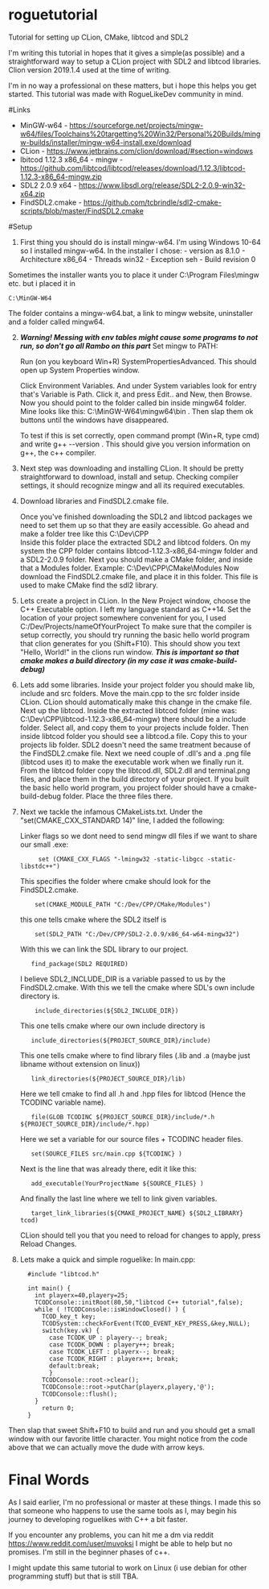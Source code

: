 # roguetutorial
Tutorial for setting up CLion, CMake, libtcod and SDL2


I'm writing this tutorial in hopes that it gives a simple(as possible) and a straightforward way to 
setup a CLion project with SDL2 and libtcod libraries.
Clion version 2019.1.4 used at the time of writing.

I'm in no way a professional on these matters, but i hope this helps you get started. 
This tutorial was made with RogueLikeDev community in mind.

#Links
  - MinGW-w64 - https://sourceforge.net/projects/mingw-w64/files/Toolchains%20targetting%20Win32/Personal%20Builds/mingw-builds/installer/mingw-w64-install.exe/download
  - CLion - https://www.jetbrains.com/clion/download/#section=windows
  - lbitcod 1.12.3 x86_64 - mingw - https://github.com/libtcod/libtcod/releases/download/1.12.3/libtcod-1.12.3-x86_64-mingw.zip
  - SDL2 2.0.9 x64 - https://www.libsdl.org/release/SDL2-2.0.9-win32-x64.zip
  - FindSDL2.cmake - https://github.com/tcbrindle/sdl2-cmake-scripts/blob/master/FindSDL2.cmake

#Setup
1. First thing you should do is install mingw-w64. I'm using Windows 10-64 so I installed mingw-w64.
        In the installer I chose:
          - version as 8.1.0
          - Architecture x86_64
          - Threads win32
          - Exception seh
          - Build revision 0

  Sometimes the installer wants you to place it under C:\Program Files\mingw etc. but i placed it in 
  
    C:\MinGW-W64
    
  The folder contains a mingw-w64.bat, a link to mingw website, uninstaller and a folder called mingw64.

2. ***Warning! Messing with env tables might cause some programs to not run, so don't go all Rambo on this part***
   Set mingw to PATH:
   
   Run (on you keyboard Win+R) SystemPropertiesAdvanced. This should open up System Properties window.

   Click Environment Variables. And under System variables look for entry that's Variable is Path. Click it, and press Edit.. 
   and New, then Browse.
   Now you should point to the folder called bin inside mingw64 folder. Mine looks like this: C:\MinGW-W64\mingw64\bin .
   Then slap them ok buttons until the windows have disappeared.
        
   To test if this is set correctly, open command prompt (Win+R, type cmd) and write g++ --version . This should give 
   you version information on g++, the c++ compiler.

3. Next step was downloading and installing CLion. It should be pretty straightforward to download, install and setup. 
   Checking compiler settings, it should recognize mingw and all its required executables.

4. Download libraries and FindSDL2.cmake file.

   Once you've finished downloading the SDL2 and libtcod packages we need to set them up so that they are easily accessible.
   Go ahead and make a folder tree like this C:\Dev\CPP\
   Inside this folder place the extracted SDL2 and libtcod folders. On my system the CPP 
   folder contains libtcod-1.12.3-x86_64-mingw folder and a SDL2-2.0.9 folder.
   Next you should make a CMake folder, and inside that a Modules folder. Example: C:\Dev\CPP\CMake\Modules
   Now download the FindSDL2.cmake file, and place it in this folder. This file is used to make CMake find the sdl2 library.

5. Lets create a project in CLion.
   In the New Project window, choose the C++ Executable option. I left my language standard as C++14.
   Set the location of your project somewhere convenient for you, I used C:/Dev/Projects/nameOfYourProject
   To make sure that the compiler is setup correctly, you should try running the basic hello world 
   program that clion generates for you (Shift+F10).
   This should show you text "Hello, World!" in the clions run window.
   ***This is important so that cmake makes a build directory (in my case it was cmake-build-debug)***

6. Lets add some libraries.
    Inside your project folder you should make lib, include and src folders. 
    Move the main.cpp to the src folder inside CLion. CLion should automatically make this change in the cmake file.
    Next up the libtcod. Inside the extracted libtcod folder 
    (mine was: C:\Dev\CPP\libtcod-1.12.3-x86_64-mingw) there should be a include folder. 
    Select all, and copy them to your projects include folder.
    Then inside libtcod folder you should see a libtcod.a file. Copy this to your projects lib folder. 
    SDL2 doesn't need the same treatment because of the FindSDL2.cmake file.
    Next we need couple of .dll's and a .png file (libtcod uses it) to make the executable work when we finally run it.
    From the libtcod folder copy the libtcod.dll, SDL2.dll and terminal.png files, and place them in the 
    build directory of your project. If you built the basic hello world program, you project folder
    should have a cmake-build-debug folder. Place the three files there.

7. Next we tackle the infamous CMakeLists.txt. Under the "set(CMAKE_CXX_STANDARD 14)" line, I added the following:

      Linker flags so we dont need to send mingw dll files if we want to share our small .exe:
      
            set (CMAKE_CXX_FLAGS "-lmingw32 -static-libgcc -static-libstdc++")

      This specifies the folder where cmake should look for the FindSDL2.cmake.
      
           set(CMAKE_MODULE_PATH "C:/Dev/CPP/CMake/Modules")
          
          
      this one tells cmake where the SDL2 itself is
      
           set(SDL2_PATH "C:/Dev/CPP/SDL2-2.0.9/x86_64-w64-mingw32")
    
    
      With this we can link the SDL library to our project.
      
          find_package(SDL2 REQUIRED)
          
    
    I believe SDL2_INCLUDE_DIR is a variable passed to us by the FindSDL2.cmake. With this we tell the cmake where SDL's own include directory is.    
    
           include_directories(${SDL2_INCLUDE_DIR}) 
    
    
    This one tells cmake where our own include directory is
    
          include_directories(${PROJECT_SOURCE_DIR}/include)
          
    
    This one tells cmake where to find library files (.lib and .a (maybe just libname without extension on linux))
    
          link_directories(${PROJECT_SOURCE_DIR}/lib)
    
    
    Here we tell cmake to find all .h and .hpp files for libtcod (Hence the TCODINC variable name).
    
          file(GLOB TCODINC ${PROJECT_SOURCE_DIR}/include/*.h ${PROJECT_SOURCE_DIR}/include/*.hpp)


    Here we set a variable for our source files + TCODINC header files.
    
          set(SOURCE_FILES src/main.cpp ${TCODINC} )


    Next is the line that was already there, edit it like this:    
    
          add_executable(YourProjectName ${SOURCE_FILES} )
          

    And finally the last line where we tell to link given variables.
    
          target_link_libraries(${CMAKE_PROJECT_NAME} ${SDL2_LIBRARY} tcod)
          
          

    CLion should tell you that you need to reload for changes to apply, press Reload Changes.

8.  Lets make a quick and simple roguelike:
    In main.cpp:
    
          #include "libtcod.h"

          int main() {
            int playerx=40,playery=25;
            TCODConsole::initRoot(80,50,"libtcod C++ tutorial",false);
            while ( !TCODConsole::isWindowClosed() ) {
              TCOD_key_t key;
              TCODSystem::checkForEvent(TCOD_EVENT_KEY_PRESS,&key,NULL);
              switch(key.vk) {
                case TCODK_UP : playery--; break;
                case TCODK_DOWN : playery++; break;
                case TCODK_LEFT : playerx--; break;
                case TCODK_RIGHT : playerx++; break;
                default:break;
                }
              TCODConsole::root->clear();
              TCODConsole::root->putChar(playerx,playery,'@');
              TCODConsole::flush();
            }
              return 0;
          }

  Then slap that sweet Shift+F10 to build and run and you should get a small window with our favorite little character. 
  You might notice from the code above that we can actually move the dude with arrow keys.

# Final Words

  As I said earlier, I'm no professional or master at these things. I made this so that someone who happens 
  to use the same tools as I, may begin his journey to developing roguelikes with C++ a bit faster.

  If you encounter any problems, you can hit me a dm via reddit https://www.reddit.com/user/muvoksi 
  I might be able to help but no promises. I'm still in the beginner phases of c++.

  I might update this same tutorial to work on Linux (i use debian for other programming stuff) but that is still TBA.
